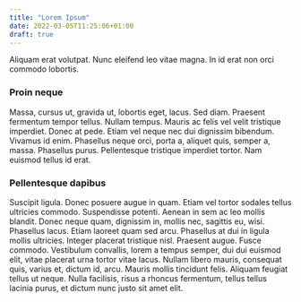```yaml
---
title: "Lorem Ipsum"
date: 2022-03-05T11:25:06+01:00
draft: true
---
```


Aliquam erat volutpat.  Nunc eleifend leo vitae magna.  In id erat non orci commodo lobortis.

<!--more-->

### Proin neque

Massa, cursus ut, gravida ut, lobortis eget, lacus.  Sed
diam.  Praesent fermentum tempor tellus.  Nullam tempus.  Mauris ac
felis vel velit tristique imperdiet.  Donec at pede.  Etiam vel neque
nec dui dignissim bibendum.  Vivamus id enim.  Phasellus neque orci,
porta a, aliquet quis, semper a, massa.  Phasellus purus.
Pellentesque tristique imperdiet tortor.  Nam euismod tellus id erat.

### Pellentesque dapibus 

Suscipit ligula.  Donec posuere augue in quam.  Etiam vel tortor
sodales tellus ultricies commodo.  Suspendisse potenti.  Aenean in sem
ac leo mollis blandit.  Donec neque quam, dignissim in, mollis nec,
sagittis eu, wisi.  Phasellus lacus.  Etiam laoreet quam sed arcu.
Phasellus at dui in ligula mollis ultricies.  Integer placerat
tristique nisl.  Praesent augue.  Fusce commodo.  Vestibulum
convallis, lorem a tempus semper, dui dui euismod elit, vitae placerat
urna tortor vitae lacus.  Nullam libero mauris, consequat quis, varius
et, dictum id, arcu.  Mauris mollis tincidunt felis.  Aliquam feugiat
tellus ut neque.  Nulla facilisis, risus a rhoncus fermentum, tellus
tellus lacinia purus, et dictum nunc justo sit amet elit.


